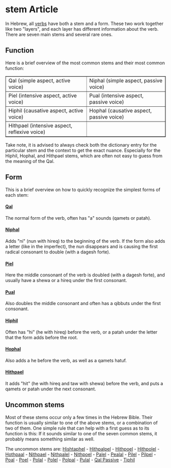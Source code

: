 # stem Article

In Hebrew, all [verbs](https://git.door43.org/Door43/en-uhg/src/master/content/verb/02.md) have both a stem and a form. These two work together like two "layers", and each layer has different information about the verb.
There are seven main stems and several rare ones.

## Function
Here is a brief overview of the most common stems and their most common function:
<table border="1" class="docutils">
<tbody valign="top">
<tr class="row-odd"><td>Qal (simple aspect, active voice)</td><td>Niphal (simple aspect, passive voice)</td>
</tr>
<tr class="row-even"><td>Piel (intensive aspect, active voice)</td><td>Pual (intensive aspect, passive voice)</td>
</tr>
<tr class="row-odd"><td>Hiphil (causative aspect, active voice)</td><td>Hophal (causative aspect, passive voice)</td>
</tr>
<tr class="row-even"><td>Hithpael (intensive aspect, reflexive voice)</td><td></td>
</tr>
</tbody>
</table>

Take note, it is advised to always check both the dictionary entry for the particular stem and the context to get the exact nuance. Especially for the Hiphil, Hophal, and Hithpael stems, which are often not easy to guess from the meaning of the Qal.

## Form
This is a brief overview on how to quickly recognize the simplest forms of each stem:

#### [Qal](https://git.door43.org/Door43/en-uhg/src/master/content/stem_qal/02.md)
The normal form of the verb, often has "a" sounds (qamets or patah).

#### [Niphal](https://git.door43.org/Door43/en-uhg/src/master/content/stem_niphal/02.md)
Adds "ni" (nun with hireq) to the beginning of the verb. If the form also adds a letter (like in the imperfect), the nun disappears and is causing the first radical consonant to double (with a dagesh forte).

#### [Piel](https://git.door43.org/Door43/en-uhg/src/master/content/stem_piel/02.md)
Here the middle consonant of the verb is doubled (with a dagesh forte), and usually have a shewa or a hireq under the first consonant.

#### [Pual](https://git.door43.org/Door43/en-uhg/src/master/content/stem_pual/02.md)
Also doubles the middle consonant and often has a qibbuts under the first consonant.

#### [Hiphil](https://git.door43.org/Door43/en-uhg/src/master/content/stem_hiphil/02.md)
Often has "hi" (he with hireq) before the verb, or a patah under the letter that the form adds before the root.

#### [Hophal](https://git.door43.org/Door43/en-uhg/src/master/content/stem_hophal/02.md)
Also adds a he before the verb, as well as a qamets hatuf.

#### [Hithpael](https://git.door43.org/Door43/en-uhg/src/master/content/stem_hithpael/02.md)
It adds "hit" (he with hireq and taw with shewa) before the verb, and puts a qamets or patah under the next consonant.

## Uncommon stems
Most of these stems occur only a few times in the Hebrew Bible. Their function is usually similar to one of the above stems, or a combination of two of them.
One simple rule that can help with a first guess as to its function is this: If it sounds similar to one of the seven common stems, it probably means something similar as well.

The uncommon stems are:
[Hishtaphel](https://git.door43.org/Door43/en-uhg/src/master/content/stem_hishtaphel/02.md) - [Hithpalpel](https://git.door43.org/Door43/en-uhg/src/master/content/stem_hithpalpel/02.md) - [Hithpoel](https://git.door43.org/Door43/en-uhg/src/master/content/stem_hithpoel/02.md) - [Hithpolel](https://git.door43.org/Door43/en-uhg/src/master/content/stem_hithpolel/02.md) - [Hothpaal](https://git.door43.org/Door43/en-uhg/src/master/content/stem_hothpaal/02.md) - [Nithpael](https://git.door43.org/Door43/en-uhg/src/master/content/stem_nithpael/02.md) - [Nithpalel](https://git.door43.org/Door43/en-uhg/src/master/content/stem_nithpalel/02.md) - [Nithpoel](https://git.door43.org/Door43/en-uhg/src/master/content/stem_nithpoel/02.md) - [Palel](https://git.door43.org/Door43/en-uhg/src/master/content/stem_palel/02.md) - [Pealal](https://git.door43.org/Door43/en-uhg/src/master/content/stem_pealal/02.md) - [Pilel](https://git.door43.org/Door43/en-uhg/src/master/content/stem_pilel/02.md) - [Pilpel](https://git.door43.org/Door43/en-uhg/src/master/content/stem_pilpel/02.md) - [Poal](https://git.door43.org/Door43/en-uhg/src/master/content/stem_poal/02.md) - [Poel](https://git.door43.org/Door43/en-uhg/src/master/content/stem_poel/02.md) - [Polal](https://git.door43.org/Door43/en-uhg/src/master/content/stem_polal/02.md) - [Polel](https://git.door43.org/Door43/en-uhg/src/master/content/stem_polel/02.md) - [Polpal](https://git.door43.org/Door43/en-uhg/src/master/content/stem_polpal/02.md) - [Pulal](https://git.door43.org/Door43/en-uhg/src/master/content/stem_pulal/02.md) - [Qal Passive](https://git.door43.org/Door43/en-uhg/src/master/content/stem_qal_passive/02.md) - [Tiphil](https://git.door43.org/Door43/en-uhg/src/master/content/stem_tiphil/02.md)
